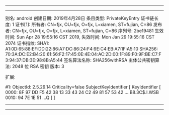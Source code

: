 *******************************************
*******************************************


别名: android
创建日期: 2019年4月28日
条目类型: PrivateKeyEntry
证书链长度: 1
证书[1]:
所有者: CN=fjx, OU=fjx, O=fjx, L=xiamen, ST=fujian, C=86
发布者: CN=fjx, OU=fjx, O=fjx, L=xiamen, ST=fujian, C=86
序列号: 2be19481
生效时间: Sun Apr 28 19:55:16 CST 2019, 失效时间: Mon Jan 29 19:55:16 CST 2074
证书指纹:
         SHA1: A1:0D:65:88:EF:DD:22:86:A7:DC:86:24:F4:9E:C4:EB:A7:1F:A5:10
         SHA256: 70:3A:DC:E2:B4:20:61:56:F2:17:45:0E:4E:04:AC:2D:00:1F:89:F0:9F:BE:C7:F3:94:37:DB:3E:98:8B:A5:44
签名算法名称: SHA256withRSA
主体公共密钥算法: 2048 位 RSA 密钥
版本: 3

扩展:

#1: ObjectId: 2.5.29.14 Criticality=false
SubjectKeyIdentifier [
KeyIdentifier [
0000: 8F 97 DD F5 42 38 13 33   43 24 C2 49 81 57 53 42  ....B8.3C$.I.WSB
0010: 94 7E 1E 51                                        ...Q
]
]



*******************************************
*******************************************
